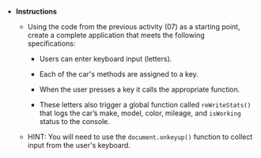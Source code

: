 * **Instructions**

    * Using the code from the previous activity (07) as a starting point, create a complete application that meets the following specifications:

        * Users can enter keyboard input (letters).

        * Each of the car's methods are assigned to a key.

        * When the user presses a key it calls the appropriate function.

        * These letters also trigger a global function called `reWriteStats()` that logs the car’s make, model, color, mileage, and `isWorking` status to the console.

    * HINT: You will need to use the `document.onkeyup()` function to collect input from the user's keyboard.